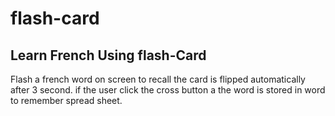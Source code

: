 # flash-card
## Learn French Using flash-Card
Flash a french word on screen to recall the card is flipped automatically after 3 second.
if the user click the cross button a the word is stored in word  to remember spread sheet.
